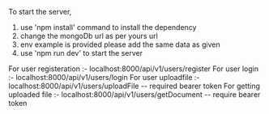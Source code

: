 To start the server,
1) use 'npm install' command to install the dependency
2) change the mongoDb url as per yours url
3) env example is provided please add the same data as given
4) use 'npm run dev' to start the server

For user registeration :- localhost:8000/api/v1/users/register
For user login :- localhost:8000/api/v1/users/login
For user uploadfile :- localhost:8000/api/v1/users/uploadFile  -- required bearer token
For getting uploaded file :- localhost:8000/api/v1/users/getDocument   -- require bearer token